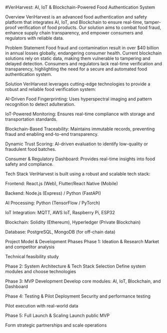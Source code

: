 #VeriHarvest: AI, IoT & Blockchain-Powered Food Authentication System

Overview
VeriHarvest is an advanced food authentication and safety platform that integrates AI, IoT, and Blockchain to ensure real-time, tamper-proof verification of food products. Our solution aims to combat food fraud, enhance supply chain transparency, and empower consumers and regulators with reliable data.

Problem Statement
Food fraud and contamination result in over $40 billion in annual losses globally, endangering consumer health. Current blockchain solutions rely on static data, making them vulnerable to tampering and delayed detection. Consumers and regulators lack real-time verification and transparency, highlighting the need for a secure and automated food authentication system.

Solution
VeriHarvest leverages cutting-edge technologies to provide a robust and reliable food verification system:

AI-Driven Food Fingerprinting: Uses hyperspectral imaging and pattern recognition to detect adulteration.

IoT-Powered Monitoring: Ensures real-time compliance with storage and transportation standards.

Blockchain-Based Traceability: Maintains immutable records, preventing fraud and enabling end-to-end transparency.

Dynamic Trust Scoring: AI-driven evaluation to identify low-quality or fraudulent food batches.

Consumer & Regulatory Dashboard: Provides real-time insights into food safety and compliance.

Tech Stack
VeriHarvest is built using a robust and scalable tech stack:

Frontend: React.js (Web), Flutter/React Native (Mobile)

Backend: Node.js (Express) / Python (FastAPI)

AI Processing: Python (TensorFlow / PyTorch)

IoT Integration: MQTT, AWS IoT, Raspberry Pi, ESP32

Blockchain: Solidity (Ethereum), Hyperledger (Private Blockchain)

Database: PostgreSQL, MongoDB (for off-chain data)

Project Model & Development Phases
Phase 1: Ideation & Research
Market and competitor analysis

Technical feasibility study

Phase 2: System Architecture & Tech Stack Selection
Define system modules and choose technologies

Phase 3: MVP Development
Develop core modules: AI, IoT, Blockchain, and Dashboard

Phase 4: Testing & Pilot Deployment
Security and performance testing

Pilot execution with real-world data

Phase 5: Full Launch & Scaling
Launch public MVP

Form strategic partnerships and scale operations
